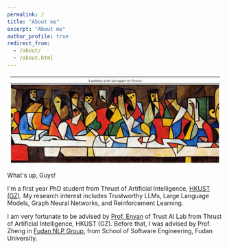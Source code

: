 ```yaml
---
permalink: /
title: "About me"
excerpt: "About me"
author_profile: true
redirect_from: 
  - /about/
  - /about.html
---
```

![](../images/cover_pic.jpg "Cover Picture")

What's up, Guys!

I'm a first year PhD student from Thrust of Artificial Intelligence, [HKUST (GZ)](https://www.hkust-gz.edu.cn/). My research interest includes Trustworthy LLMs, Large Language Models, Graph Neural Networks, and Reinforcement Learning.

I am very fortunate to be advised by [Prof. Enyan](https://enyandai.github.io/) of Trust AI Lab from Thrust of Artificial Intelligence, HKUST (GZ). Before that, I was advised by Prof. Zheng in [Fudan NLP Group](https://nlp.fudan.edu.cn/main.htm), from School of Software Engineering, Fudan University.
